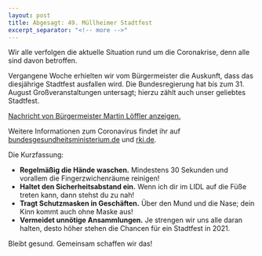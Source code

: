 ```yaml
---
layout: post
title: Abgesagt: 49. Müllheimer Stadtfest
excerpt_separator: "<!-- more -->"
---
```


Wir alle verfolgen die aktuelle Situation rund um die Coronakrise, denn alle sind davon betroffen.

Vergangene Woche erhielten wir vom Bürgermeister die Auskunft, dass das diesjährige Stadtfest ausfallen wird. Die Bundesregierung hat bis zum 31. August Großveranstaltungen untersagt; hierzu zählt auch unser geliebtes Stadtfest.

[Nachricht von Bürgermeister Martin Löffler anzeigen.](/upload/2020/05/06/VeranstaltungsabsageSommer2020.pdf)

Weitere Informationen zum Coronavirus findet ihr auf
[bundesgesundheitsministerium.de](https://www.bundesgesundheitsministerium.de/coronavirus.html) und [rki.de](https://www.rki.de/DE/Content/InfAZ/N/Neuartiges_Coronavirus/nCoV.html).

Die Kurzfassung:

- **Regelmäßig die Hände waschen.** Mindestens 30 Sekunden und vorallem die Fingerzwichenräume reinigen!
- **Haltet den Sicherheitsabstand ein.** Wenn ich dir im LIDL auf die Füße treten kann, dann stehst du zu nah!
- **Tragt Schutzmasken in Geschäften.** Über den Mund und die Nase; dein Kinn kommt auch ohne Maske aus!
- **Vermeidet unnötige Ansammlungen.** Je strengen wir uns alle daran halten, desto höher stehen die Chancen für ein Stadtfest in 2021.

Bleibt gesund. Gemeinsam schaffen wir das!
